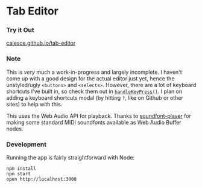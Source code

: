 Tab Editor
=====================

### Try it Out
[calesce.github.io/tab-editor](https://calesce.github.io/tab-editor)

### Note
This is *very* much a work-in-progress and largely incomplete. I haven't come up with a good design for the actual editor just yet, hence the unstyled/ugly ```<buttons>``` and ```<selects>```. However, there are a lot of keyboard shortcuts I've built in, so check them out in [```handleKeyPress()```](https://github.com/calesce/tab-editor/blob/master/src/containers/App.js#L204). I plan on adding a keyboard shortcuts modal (by hitting ```?```, like on Github or other sites) to help with this.

This uses the Web Audio API for playback. Thanks to [soundfont-player](https://github.com/danigb/soundfont-player) for making some standard MIDI soundfonts available as Web Audio Buffer nodes.

### Development

Running the app is fairly straightforward with Node:

```
npm install
npm start
open http://localhost:3000
```
